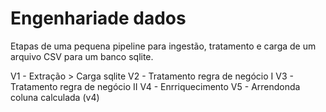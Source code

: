 # Engenhariade dados

Etapas de uma pequena pipeline para ingestão, tratamento e carga de um arquivo CSV para um banco sqlite.

V1 - Extração > Carga sqlite
V2 - Tratamento regra de negócio I
V3 - Tratamento regra de negócio II
V4 - Enrriquecimento 
V5 - Arrendonda coluna calculada (v4)
